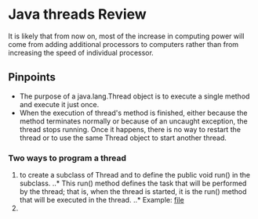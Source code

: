 # Java threads Review
It is likely that from now on, most of the increase in computing power will come from adding additional processors to computers rather than from increasing the speed of individual processor.

## Pinpoints
* The purpose of a java.lang.Thread object is to execute a single method and execute it just once.
* When the execution of thread's method is finished, either because the method terminates normally or because of an uncaught exception, the thread stops running. Once it happens, there is no way to restart the thread or to use the same Thread object to start another thread.

### Two ways to program a thread
1. to create a subclass of Thread and to define the public void run() in the subclass.
   ..* This run() method defines the task that will be performed by the thread; that is, when the thread is started, it is the run() method that will be executed in the thread.
   ..* Example: [file](src/NamedThread.java) 
2. 
